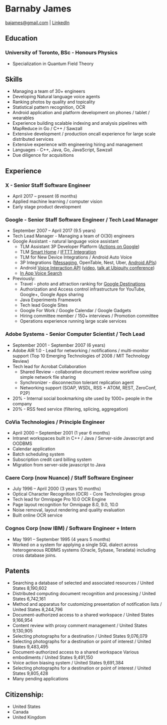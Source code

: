 # Barnaby James
bajames@gmail.com | [LinkedIn](http://www.linkedin.com/in/barnabyjames)

## Education
### University of Toronto, BSc - Honours Physics
* Specialization in Quantum Field Theory

## Skills
* Managing a team of 30+ engineers
* Developing Natural language voice agents
* Ranking photos by quality and topicality
* Statistical pattern recognition, OCR
* Android application and platform development on phones / tablet / wearables
* Experience building scalable indexing and analysis pipelines with MapReduce in Go / C++ / Sawzall
* Extensive development / production oncall experience for large scale distributed services
* Extensive experience with engineering hiring and management
* Languages - C++, Java, Go, JavaScript, Sawzall
* Due diligence for acquisitions

## Experience
### X - Senior Staff Software Engineer
* April 2017 – present (6 months)
* Applied machine learning / computer vision
* Early stage product development

### Google - Senior Staff Software Engineer / Tech Lead Manager
* September 2007 – April 2017 (9.5 years)
* Tech Lead Manager - Managing a team of O(30) engineers
* Google Assistant - natural language voice assistant
    * TLM Assistant 3P Developer Platform ([Actions on Google](https://developers.google.com/actions/))
    * TLM [Smart Home](https://madeby.google.com/home/features/#?filters=entertainment,answers,manage,plan,fun,home&feature=control-your-home9) / [IFTTT Integration](https://ifttt.com/google_assistant)
    * TLM for New Device Integrations / Android Auto Voice
    * 3P Integrations ([Messaging](https://www.engadget.com/2015/07/28/android-voice-commands-for-messaging-apps/), OpenTable, Nest, Uber, [Android APIs](https://developers.google.com/voice-actions/system/))
    * Android [Voice Interaction API](https://developers.google.com/voice-actions/interaction/) ([video](https://www.youtube.com/watch?v=OW1A4XFRuyc), [talk at Ubiquity conference](https://www.youtube.com/watch?v=mgudsc-Z468))
    * [In App Voice Search](http://android-developers.blogspot.com/2014/10/the-fastest-route-between-voice-search.html)
* Previously:
    * Travel - photo and attraction ranking for [Google Destinations](https://www.google.com/destination/compare?q=usa+destinations&espv=2&biw=1436&bih=803&site=search&output=search&dest_mid=/m/09c7w0&sa=X&ved=0ahUKEwj8oeah59HPAhUW12MKHXXeB7YQ6tEBCCsoBTAA)
    * Authorization and Access control infrastructure for YouTube, Google+, Google Apps sharing
    * Java Experiments Framework
    * Tech lead Google Sites
    * Google For Work / Google Calendar / Google Gadgets
    * Hiring committee member / 150+ interviews / Promotion committee
    * Operations experience running large scale services

### Adobe Systems - Senior Computer Scientist / Tech Lead
* September 2001 - September 2007 (6 years)
* Adobe AIR 1.0 - Lead for networking / notifications / multi-monitor support (Top 10 Emerging Technologies of 2008 / MIT Technology Review)
* Tech lead for Acrobat Collaboration
  * Shared Review - collaborative document review workflow using simple network file sharing
  * Synchronizer - disconnection tolerant replication agent
  * Networking support (SOAP, WSDL, RSS + ATOM, REST, ZeroConf, P2P)
* 20% - Internal social bookmarking site used by 1000+ people in the company
* 20% - RSS feed service (filtering, splicing, aggregation)

### CoVia Technologies / Principle Engineer
* April 2000 – September 2001 (1 year 6 months)
* Intranet workspaces built in C++ / Java / Server-side Javascript and OODBMS
* Calendar application
* Batch scheduling system
* Subscription credit card billing system
* Migration from server-side javascript to Java

### Caere Corp (now Nuance) / Staff Software Engineer
* July 1996 – April 2000 (3 years 10 months)
* Optical Character Recognition (OCR) - Core Technologies group
* Tech lead for Omnipage Pro 10.0 OCR Engine
* Page layout recognition for Omnipage 8.0, 9.0, 10.0
* Noise removal, layout rendering and quality evaluation
* Built online OCR service

### Cognos Corp (now IBM) / Software Engineer + Intern
* May 1991 – September 1995 (4 years 5 months)
* Worked on a system for applying a single SQL dialect across heterogeneous RDBMS systems (Oracle, Sybase, Teradata) including cross database joins.

## Patents
* Searching a database of selected and associated resources / United States 8,190,602
* Distributed computing document recognition and processing / United States 6,742,161
* Method and apparatus for customizing presentation of notification lists / United States 8,244,796
* Document-authorized access to a shared workspace / United States 9,166,954
* Content review with proxy comment management / United States 9,130,905
* Selecting photographs for a destination / United States 9,076,079
* Selecting photographs for a destination or point of interest / United States 9,483,495
* Document-authorized access to a shared workspace Various embodiments / United States 9,491,150
* Voice action biasing system / United States 9,691,384
* Selecting photographs for a destination or point of interest / United States 9,805,428
* Many pending applications

## Citizenship:
* United States
* Canada
* United Kingdom
